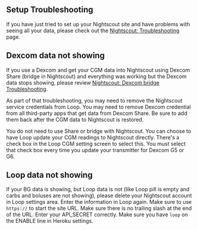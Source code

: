 ## Setup Troubleshooting

If you have just tried to set up your Nightscout site and have problems with seeing all your data, please check out the [Nightscout: Troubleshooting](https://nightscout.github.io/troubleshoot/troubleshoot)  page.

## Dexcom data not showing

If you use a Dexcom and get your CGM data into Nightscout using Dexcom Share (bridge in Nightscout) and everything was working but the Dexcom data stops showing, please review [Nightscout: Dexcom bridge Troubleshooting](https://nightscout.github.io/troubleshoot/dexcom_bridge/).

As part of that troubleshooting, you may need to remove the Nightscout service credentials from Loop. You may need to remove Dexcom credential from all third-party apps that get data from Dexcom Share. Be sure to add them back after the CGM data to Nightscout is restored.

You do not need to use Share or bridge with Nightscout. You can choose to have Loop update your CGM readings to Nightscout directly. There's a check box in the Loop CGM setting screen to select this. You must select that check box every time you update your transmitter for Dexcom G5 or G6.

## Loop data not showing

If your BG data is showing, but Loop data is not (like Loop pill is empty and carbs and boluses are not showing), please delete your Nightscout account in Loop settings area. Enter the information in Loop again. Make sure to use `https://` to start the site URL. Make sure there is no trailing slash at the end of the URL. Enter your API_SECRET correctly. Make sure you have `loop` on the ENABLE line in Heroku settings.
